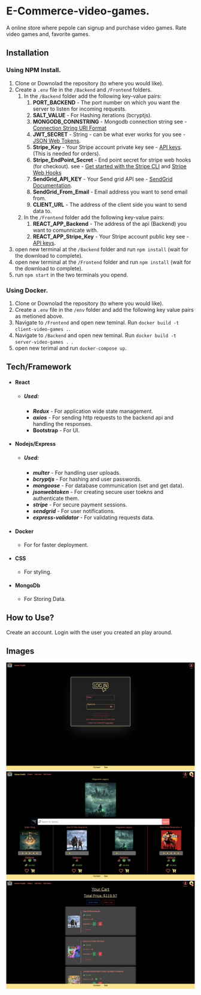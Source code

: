 # **E-Commerce-video-games.**

A online store where pepole can signup and purchase video games.
Rate video games and, favorite games.

## Installation

### Using NPM Install.

1. Clone or Downolad the repository (to where you would like).
2. Create a `.env` file in the `/Backend` and `/Frontend` folders.
   1. In the `/Backend` folder add the following key-value pairs:
      1. **PORT_BACKEND** - The port number on which you want the server to listen for incoming requests.
      2. **SALT_VALUE** - For Hashing iterations (bcryptjs).
      3. **MONGODB_CONNSTRING** - Mongodb connection string see - [Connection String URI Format](https://www.mongodb.com/docs/manual/reference/connection-string/)
      4. **JWT_SECRET** - String - can be what ever works for you see - [JSON Web Tokens](https://jwt.io/introduction).
      5. **Stripe_Key** - Your Stripe account private key see - [API keys](https://stripe.com/docs/keys). (This is needed for orders).
      6. **Stripe_EndPoint_Secret** - End point secret for stripe web hooks (for checkout). see - [Get started with the Stripe CLI](https://stripe.com/docs/stripe-cli) and [Stripe Web Hooks](https://stripe.com/docs/webhooks)
      7. **SendGrid_API_KEY** - Your Send grid API see - [SendGrid Documentation](https://docs.sendgrid.com/).
      8. **SendGrid_From_Email** - Email address you want to send email from.
      9. **CLIENT_URL** - The address of the client side you want to send data to.
   2. In the `/Frontend` folder add the following key-value pairs:
      1. **REACT_APP_Backend** - The address of the api (Backend) you want to comunnicate with.
      2. **REACT_APP_Stripe_Key** - Your Stripe account public key see - [API keys](https://stripe.com/docs/keys).
3. open new terminal at the `/Backend` folder and run `npm install` (wait for the download to complete).
4. open new terminal at the `/Frontend` folder and run `npm install` (wait for the download to complete).
5. run `npm start` in the two terminals you opend.

### Using Docker.

1. Clone or Downolad the repository (to where you would like).
2. Create a `.env` file in the `/env` folder and add the following key value pairs as metioned above.
3. Navigate to `/Frontend` and open new teminal. Run `docker build -t client-video-games .`.
4. Navigate to `/Backend` and open new teminal. Run `docker build -t server-video-games . `.
5. open new terimal and run `docker-compose up`.

## Tech/Framework

- #### React
  - ##### Used:
    - **_Redux_** - For application wide state management.
    - **_axios_** - For sending http requests to the backend api and handling the responses.
    - **Bootstrap** - For UI.
- #### Nodejs/Express
  - ##### Used:
    - **_multer_** - For handling user uploads.
    - **_bcryptjs_** - For hashing and user passwords.
    - **_mongoose_** - For database communication (set and get data).
    - **_jsonwebtoken_** - For creating secure user toekns and authenticate them.
    * **_stripe_** - For secure payment sessions.
    * **_sendgrid_** - For user notifications.
    * **_express-validator_** - For validating requests data.
- #### Docker
  - For for faster deployment.
- #### CSS
  - For styling.
- #### MongoDb
  - For Storing Data.

## How to Use?

Create an account. Login with the user you created an play around.

## Images

![Login page image](/assets/images/login_page.png)
![Home page image](/assets/images/home_page.png)
![Cart page image](/assets/images/Cart_page.png)
